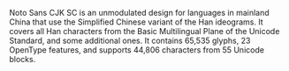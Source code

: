 Noto Sans CJK SC is an unmodulated design for languages in mainland China that use the Simplified Chinese variant of the Han ideograms. It covers all Han characters from the Basic Multilingual Plane of the Unicode Standard, and some additional ones. It contains 65,535 glyphs, 23 OpenType features, and supports 44,806 characters from 55 Unicode blocks.